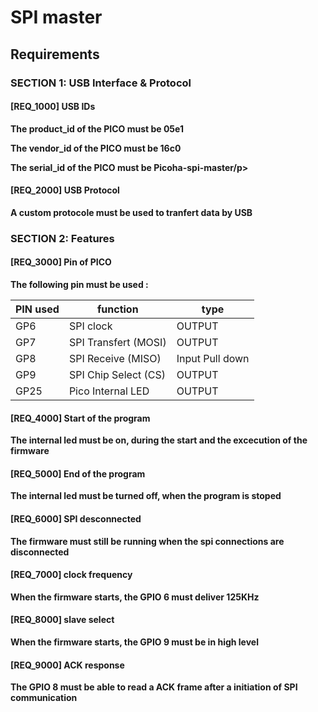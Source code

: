 # SPI master

## Requirements

### SECTION 1: USB Interface & Protocol

#### [REQ_1000] USB IDs

**<p>The product_id of the PICO must be 05e1</p>**
**<p>The vendor_id of the PICO must be 16c0</p>**
**<p>The serial_id of the PICO must be Picoha-spi-master/p>**


#### [REQ_2000] USB Protocol

**A custom protocole must be used to tranfert data by USB**



### SECTION 2: Features

#### [REQ_3000] Pin of PICO
**The following pin must be used :**

|   PIN used   |   function              |   type |
| -------      | ------------------------|--------|
|    GP6       |   SPI clock             | OUTPUT|
|    GP7       |  SPI Transfert (MOSI)   | OUTPUT | 
|    GP8       |   SPI Receive (MISO)    | Input Pull down  |
|    GP9       |  SPI Chip Select (CS)   | OUTPUT | 
|    GP25      |    Pico Internal LED    | OUTPUT |



#### [REQ_4000] Start of the program
**The internal led must be on, during the start and the excecution of the firmware**

#### [REQ_5000] End of the program
**The internal led must be turned off, when the program is stoped**

#### [REQ_6000] SPI desconnected
**The firmware must still be running when the spi connections are disconnected**

#### [REQ_7000] clock frequency
**When the firmware starts, the GPIO 6 must deliver 125KHz**

#### [REQ_8000] slave select
**When the firmware starts, the GPIO 9 must be in high level**

#### [REQ_9000] ACK response
**The GPIO 8 must be able to read a ACK frame after a initiation of SPI communication**